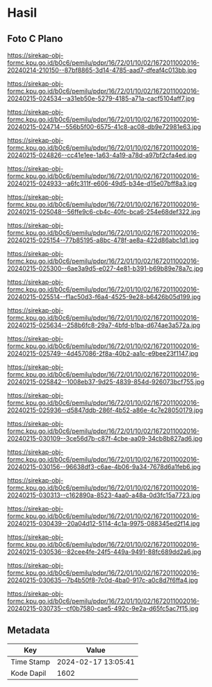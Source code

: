 # Hasil

## Foto C Plano

https://sirekap-obj-formc.kpu.go.id/b0c6/pemilu/pdpr/16/72/01/10/02/1672011002016-20240214-210150--87bf8865-3d14-4785-aad7-dfeaf4c013bb.jpg

https://sirekap-obj-formc.kpu.go.id/b0c6/pemilu/pdpr/16/72/01/10/02/1672011002016-20240215-024534--a31eb50e-5279-4185-a71a-cacf5104aff7.jpg

https://sirekap-obj-formc.kpu.go.id/b0c6/pemilu/pdpr/16/72/01/10/02/1672011002016-20240215-024714--556b5f00-6575-41c8-ac08-db9e72981e63.jpg

https://sirekap-obj-formc.kpu.go.id/b0c6/pemilu/pdpr/16/72/01/10/02/1672011002016-20240215-024826--cc41e1ee-1a63-4a19-a78d-a97bf2cfa4ed.jpg

https://sirekap-obj-formc.kpu.go.id/b0c6/pemilu/pdpr/16/72/01/10/02/1672011002016-20240215-024933--a6fc311f-e606-49d5-b34e-d15e07bff8a3.jpg

https://sirekap-obj-formc.kpu.go.id/b0c6/pemilu/pdpr/16/72/01/10/02/1672011002016-20240215-025048--56ffe9c6-cb4c-40fc-bca6-254e68def322.jpg

https://sirekap-obj-formc.kpu.go.id/b0c6/pemilu/pdpr/16/72/01/10/02/1672011002016-20240215-025154--77b85195-a8bc-478f-ae8a-422d86abc1d1.jpg

https://sirekap-obj-formc.kpu.go.id/b0c6/pemilu/pdpr/16/72/01/10/02/1672011002016-20240215-025300--6ae3a9d5-e027-4e81-b391-b69b89e78a7c.jpg

https://sirekap-obj-formc.kpu.go.id/b0c6/pemilu/pdpr/16/72/01/10/02/1672011002016-20240215-025514--f1ac50d3-f6a4-4525-9e28-b6426b05d199.jpg

https://sirekap-obj-formc.kpu.go.id/b0c6/pemilu/pdpr/16/72/01/10/02/1672011002016-20240215-025634--258b6fc8-29a7-4bfd-b1ba-d674ae3a572a.jpg

https://sirekap-obj-formc.kpu.go.id/b0c6/pemilu/pdpr/16/72/01/10/02/1672011002016-20240215-025749--4d457086-2f8a-40b2-aa1c-e9bee23f1147.jpg

https://sirekap-obj-formc.kpu.go.id/b0c6/pemilu/pdpr/16/72/01/10/02/1672011002016-20240215-025842--1008eb37-9d25-4839-854d-926073bcf755.jpg

https://sirekap-obj-formc.kpu.go.id/b0c6/pemilu/pdpr/16/72/01/10/02/1672011002016-20240215-025936--d5847ddb-286f-4b52-a86e-4c7e28050179.jpg

https://sirekap-obj-formc.kpu.go.id/b0c6/pemilu/pdpr/16/72/01/10/02/1672011002016-20240215-030109--3ce56d7b-c87f-4cbe-aa09-34cb8b827ad6.jpg

https://sirekap-obj-formc.kpu.go.id/b0c6/pemilu/pdpr/16/72/01/10/02/1672011002016-20240215-030156--96638df3-c6ae-4b06-9a34-7678d6a1feb6.jpg

https://sirekap-obj-formc.kpu.go.id/b0c6/pemilu/pdpr/16/72/01/10/02/1672011002016-20240215-030313--c162890a-8523-4aa0-a48a-0d3fc15a7723.jpg

https://sirekap-obj-formc.kpu.go.id/b0c6/pemilu/pdpr/16/72/01/10/02/1672011002016-20240215-030439--20a04d12-5114-4c1a-9975-088345ed2f14.jpg

https://sirekap-obj-formc.kpu.go.id/b0c6/pemilu/pdpr/16/72/01/10/02/1672011002016-20240215-030536--82cee4fe-24f5-449a-9491-88fc689dd2a6.jpg

https://sirekap-obj-formc.kpu.go.id/b0c6/pemilu/pdpr/16/72/01/10/02/1672011002016-20240215-030635--7b4b50f8-7c0d-4ba0-917c-a0c8d7f6ffa4.jpg

https://sirekap-obj-formc.kpu.go.id/b0c6/pemilu/pdpr/16/72/01/10/02/1672011002016-20240215-030735--cf0b7580-cae5-492c-9e2a-d65fc5ac7f15.jpg


## Metadata

| Key        | Value               |
| ---------- | ------------------- |
| Time Stamp | 2024-02-17 13:05:41 |
| Kode Dapil | 1602                |



